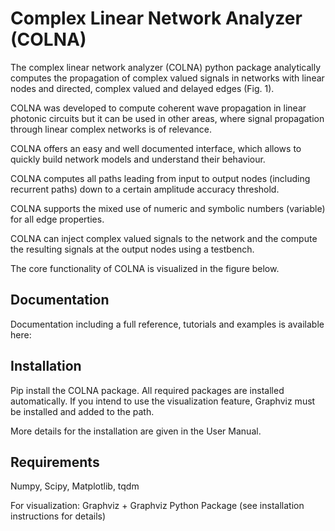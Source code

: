 Complex Linear Network Analyzer (COLNA)
=======================================

The complex linear network analyzer (COLNA) python package analytically computes the propagation of complex valued signals in networks with linear nodes and directed, complex valued and delayed edges (Fig. 1).

COLNA was developed to compute coherent wave propagation in linear photonic circuits but it can be used in other areas, where signal propagation through linear complex networks is of relevance.

COLNA offers an easy and well documented interface, which allows to quickly build network models and understand their behaviour.

COLNA computes all paths leading from input to output nodes (including recurrent paths) down to a certain amplitude accuracy threshold.

COLNA supports the mixed use of numeric and symbolic numbers (variable) for all edge properties.

COLNA can inject complex valued signals to the network and the compute the resulting signals at the output nodes using a testbench.

The core functionality of COLNA is visualized in the figure below.

Documentation
-------------
Documentation including a full reference, tutorials and examples is available here: 

Installation
------------
Pip install the COLNA package. All required packages are installed automatically.
If you intend to use the visualization feature, Graphviz must be installed and added to the path.

More details for the installation are given in the User Manual.

Requirements
------------
Numpy, Scipy, Matplotlib, tqdm

For visualization: Graphviz + Graphviz Python Package (see installation instructions for details)
